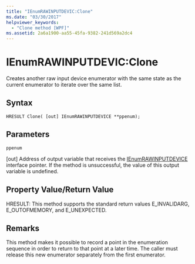 ```yaml
---
title: "IEnumRAWINPUTDEVIC:Clone"
ms.date: "03/30/2017"
helpviewer_keywords: 
  - "Clone method [WPF]"
ms.assetid: 2a6a1900-aa55-45fa-9382-241d569a2dc4
---
```

# IEnumRAWINPUTDEVIC:Clone
Creates another raw input device enumerator with the same state as the current enumerator to iterate over the same list.  
  
## Syntax  
  
```  
HRESULT Clone( [out] IEnumRAWINPUTDEVICE **ppenum);  
```  
  
## Parameters  
 `ppenum`  
  
 [out] Address of output variable that receives the [IEnumRAWINPUTDEVICE](ienumrawinputdevice.md) interface pointer. If the method is unsuccessful, the value of this output variable is undefined.  
  
## Property Value/Return Value  
 HRESULT: This method supports the standard return values E_INVALIDARG, E_OUTOFMEMORY, and E_UNEXPECTED.  
  
## Remarks  
 This method makes it possible to record a point in the enumeration sequence in order to return to that point at a later time. The caller must release this new enumerator separately from the first enumerator.
